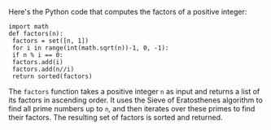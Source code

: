 Here's the Python code that computes the factors of a positive integer:
```
import math
def factors(n):
 factors = set([n, 1])
 for i in range(int(math.sqrt(n))-1, 0, -1):
 if n % i == 0:
 factors.add(i)
 factors.add(n//i)
 return sorted(factors)
```
The `factors` function takes a positive integer `n` as input and returns a list of its factors in ascending order. It uses the Sieve of Eratosthenes algorithm to find all prime numbers up to `n`, and then iterates over these primes to find their factors. The resulting set of factors is sorted and returned.

